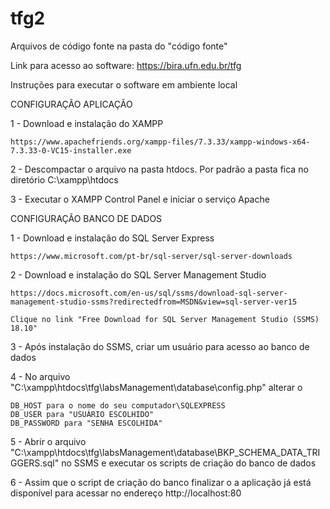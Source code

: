 # tfg2
Arquivos de código fonte na pasta do "código fonte"

Link para acesso ao software: https://bira.ufn.edu.br/tfg

Instruções para executar o software em ambiente local

CONFIGURAÇÃO APLICAÇÃO

1 - Download e instalação do XAMPP 

    https://www.apachefriends.org/xampp-files/7.3.33/xampp-windows-x64-7.3.33-0-VC15-installer.exe

2 - Descompactar o arquivo na pasta htdocs. Por padrão a pasta fica no diretório C:\xampp\htdocs

3 - Executar o XAMPP Control Panel e iniciar o serviço Apache


CONFIGURAÇÃO BANCO DE DADOS

1 - Download e instalação do SQL Server Express

    https://www.microsoft.com/pt-br/sql-server/sql-server-downloads

2 - Download e instalação do SQL Server Management Studio

    https://docs.microsoft.com/en-us/sql/ssms/download-sql-server-management-studio-ssms?redirectedfrom=MSDN&view=sql-server-ver15

    Clique no link "Free Download for SQL Server Management Studio (SSMS) 18.10"

3 - Após instalação do SSMS, criar um usuário para acesso ao banco de dados

4 - No arquivo "C:\xampp\htdocs\tfg\labsManagement\database\config.php" alterar o 

    DB_HOST para o nome do seu computador\SQLEXPRESS
    DB_USER para "USUÁRIO ESCOLHIDO"
    DB_PASSWORD para "SENHA ESCOLHIDA"

5 - Abrir o  arquivo "C:\xampp\htdocs\tfg\labsManagement\database\BKP_SCHEMA_DATA_TRIGGERS.sql" no SSMS e executar os scripts de criação do banco de dados

6 - Assim que o script de criação do banco finalizar o a aplicação já está disponível para acessar no endereço http://localhost:80
